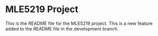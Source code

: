 # MLE5219 Project
This is the README file for the MLE5219 project.
This is a new feature added to the README file in the development branch.